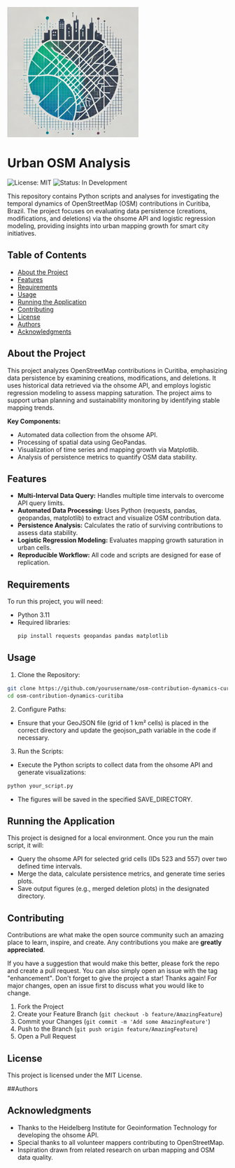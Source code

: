 ![Project Logo](https://github.com/nathandamas/urban-osm-analysis/blob/master/images/osm_urban%20(Custom).png)

# Urban OSM Analysis

![License: MIT](https://img.shields.io/badge/license-MIT-blue)
![Status: In Development](http://img.shields.io/static/v1?label=STATUS&message=IN%20DEVELOPMENT&color=yellow&style=for-the-badge)

This repository contains Python scripts and analyses for investigating the temporal dynamics of OpenStreetMap (OSM) contributions in Curitiba, Brazil. The project focuses on evaluating data persistence (creations, modifications, and deletions) via the ohsome API and logistic regression modeling, providing insights into urban mapping growth for smart city initiatives.

## Table of Contents

- [About the Project](#about-the-project)
- [Features](#features)
- [Requirements](#requirements)
- [Usage](#usage)
- [Running the Application](#running-the-application)
- [Contributing](#contributing)
- [License](#license)
- [Authors](#authors)
- [Acknowledgments](#acknowledgments)

## About the Project

This project analyzes OpenStreetMap contributions in Curitiba, emphasizing data persistence by examining creations, modifications, and deletions. It uses historical data retrieved via the ohsome API, and employs logistic regression modeling to assess mapping saturation. The project aims to support urban planning and sustainability monitoring by identifying stable mapping trends.

**Key Components:**
- Automated data collection from the ohsome API.
- Processing of spatial data using GeoPandas.
- Visualization of time series and mapping growth via Matplotlib.
- Analysis of persistence metrics to quantify OSM data stability.

## Features

- **Multi-Interval Data Query:** Handles multiple time intervals to overcome API query limits.
- **Automated Data Processing:** Uses Python (requests, pandas, geopandas, matplotlib) to extract and visualize OSM contribution data.
- **Persistence Analysis:** Calculates the ratio of surviving contributions to assess data stability.
- **Logistic Regression Modeling:** Evaluates mapping growth saturation in urban cells.
- **Reproducible Workflow:** All code and scripts are designed for ease of replication.

## Requirements

To run this project, you will need:

- Python 3.11
- Required libraries:  
  ```bash
  pip install requests geopandas pandas matplotlib


## Usage
1. Clone the Repository:
```bash
git clone https://github.com/yourusername/osm-contribution-dynamics-curitiba.git
cd osm-contribution-dynamics-curitiba
```

2. Configure Paths:
- Ensure that your GeoJSON file (grid of 1 km² cells) is placed in the correct directory and update the geojson_path variable in the code if necessary.
3. Run the Scripts:
- Execute the Python scripts to collect data from the ohsome API and generate visualizations:
```bash
python your_script.py
```
- The figures will be saved in the specified SAVE_DIRECTORY.


## Running the Application
This project is designed for a local environment. Once you run the main script, it will:

- Query the ohsome API for selected grid cells (IDs 523 and 557) over two defined time intervals.
- Merge the data, calculate persistence metrics, and generate time series plots.
- Save output figures (e.g., merged deletion plots) in the designated directory.

<!-- CONTRIBUTING -->
## Contributing

Contributions are what make the open source community such an amazing place to learn, inspire, and create. Any contributions you make are **greatly appreciated**.

If you have a suggestion that would make this better, please fork the repo and create a pull request. You can also simply open an issue with the tag "enhancement".
Don't forget to give the project a star! Thanks again! For major changes, open an issue first to discuss what you would like to change.

1. Fork the Project
2. Create your Feature Branch (`git checkout -b feature/AmazingFeature`)
3. Commit your Changes (`git commit -m 'Add some AmazingFeature'`)
4. Push to the Branch (`git push origin feature/AmazingFeature`)
5. Open a Pull Request


## License

This project is licensed under the MIT License.

##Authors

## Acknowledgments
- Thanks to the Heidelberg Institute for Geoinformation Technology for developing the ohsome API.
- Special thanks to all volunteer mappers contributing to OpenStreetMap.
- Inspiration drawn from related research on urban mapping and OSM data quality.
